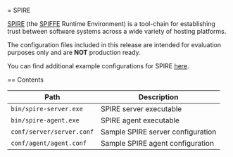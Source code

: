 = SPIRE

[SPIRE](https://github.com/spiffe/spire) (the [SPIFFE](https://github.com/spiffe/spiffe) Runtime Environment) is a tool-chain for establishing trust between software systems across a wide variety of hosting platforms. 

The configuration files included in this release are intended for evaluation
purposes only and are **NOT** production ready.

You can find additional example configurations for SPIRE [here](https://github.com/spiffe/spire-examples).

== Contents

| Path                      | Description             |
| ------------------------- | ----------------------- |
| `bin/spire-server.exe`    | SPIRE server executable |
| `bin/spire-agent.exe`     | SPIRE agent executable  |
| `conf/server/server.conf` | Sample SPIRE server configuration |
| `conf/agent/agent.conf`   | Sample SPIRE agent configuration |

